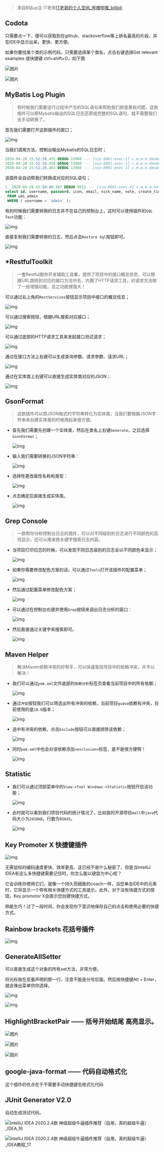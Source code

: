 > 来自B站up主  IT老哥[IT老哥的个人空间_哔哩哔哩_bilibili](https://space.bilibili.com/526653251)

## Codota

只需要点一下，便可以获取到在github、stackoverflow等上排名最高的片段，并在IDE中显示出来，更快、更方便。

如果你要找某个类的示例代码，只需要选择某个类名，点击右键选择Get relevant examples 或快捷键 ctrl+shift+O，如下图

![图片](https://img-blog.csdnimg.cn/img_convert/17f52962f3f75cd1426537b9b0f945f3.png)

![图片](https://img-blog.csdnimg.cn/img_convert/fdff8e42c3db03187164e86199ac2ebb.png)

## MyBatis Log Plugin

> 有时候我们需要运行过程中产生的SQL语句来帮助我们排查某些问题，这款插件可以把Mybatis输出的SQL日志还原成完整的SQL语句，就不需要我们去手动转换了。

首先我们需要打开这款插件的窗口；

![img](https://p1-jj.byteimg.com/tos-cn-i-t2oaga2asx/gold-user-assets/2020/5/12/17208eae3956eed2~tplv-t2oaga2asx-watermark.awebp)

当我们调用方法，控制台输出Mybatis的SQL日志时；

```sql
2020-04-28 15:52:20.455 DEBUG 13960 --- [nio-8081-exec-1] c.m.m.m.UmsAdminMapper.selectByExample   : ==>  Preparing: select id, username, password, icon, email, nick_name, note, create_time, login_time, status from ums_admin WHERE ( username = ? ) 
2020-04-28 15:52:20.456 DEBUG 13960 --- [nio-8081-exec-1] c.m.m.m.UmsAdminMapper.selectByExample   : ==> Parameters: admin(String)
2020-04-28 15:52:20.463 DEBUG 13960 --- [nio-8081-exec-1] c.m.m.m.UmsAdminMapper.selectByExample   : <==      Total: 1

```

该插件会自动帮我们转换成对应的SQL语句；

```sql
1  2020-04-28 15:50:40.487 DEBUG 9512 --- [nio-8081-exec-9] c.m.m.m.UmsAdminMapper.selectByExample   : ==>
select id, username, password, icon, email, nick_name, note, create_time, login_time, status
 FROM ums_admin
 WHERE ( username = 'admin' );

```

有的时候我们需要转换的日志并不在自己的控制台上，这时可以使用插件的`SQL Text`功能：

![img](https://p1-jj.byteimg.com/tos-cn-i-t2oaga2asx/gold-user-assets/2020/5/12/17208eae3a697f21~tplv-t2oaga2asx-watermark.awebp)

直接复制我们需要转换的日志，然后点击`Restore Sql`按钮即可。

![img](https://p1-jj.byteimg.com/tos-cn-i-t2oaga2asx/gold-user-assets/2020/5/12/17208eae646446ef~tplv-t2oaga2asx-watermark.awebp)



## *RestfulToolkit

> 一套Restful服务开发辅助工具集，提供了项目中的接口概览信息，可以根据URL跳转到对应的接口方法中去，内置了HTTP请求工具，对请求方法做了一些增强功能，总之功能很强大！

可以通过右上角的`RestServices`按钮显示项目中接口的概览信息；

![img](https://p1-jj.byteimg.com/tos-cn-i-t2oaga2asx/gold-user-assets/2020/5/12/17208eae625c7169~tplv-t2oaga2asx-watermark.awebp)

可以通过搜索按钮，根据URL搜索对应接口；

![img](https://p1-jj.byteimg.com/tos-cn-i-t2oaga2asx/gold-user-assets/2020/5/12/17208eae6a4e4d88~tplv-t2oaga2asx-watermark.awebp)

可以通过底部的HTTP请求工具来发起接口测试请求；

![img](https://p1-jj.byteimg.com/tos-cn-i-t2oaga2asx/gold-user-assets/2020/5/12/17208eae6b2244d2~tplv-t2oaga2asx-watermark.awebp)

通过在接口方法上右键可以生成查询参数、请求参数、请求URL；

![img](https://p1-jj.byteimg.com/tos-cn-i-t2oaga2asx/gold-user-assets/2020/5/12/17208eae6f43b2f8~tplv-t2oaga2asx-watermark.awebp)

通过在实体类上右键可以直接生成实体类对应的JSON；

![img](https://p1-jj.byteimg.com/tos-cn-i-t2oaga2asx/gold-user-assets/2020/5/12/17208eae754c9d7e~tplv-t2oaga2asx-watermark.awebp)



## GsonFormat

> 这款插件可以把JSON格式的字符串转化为实体类，当我们要根据JSON字符串来创建实体类的时候用起来很方便。

- 首先我们需要先创建一个实体类，然后在类名上右键`Generate`，之后选择`GsonFormat`；

  ![img](https://p1-jj.byteimg.com/tos-cn-i-t2oaga2asx/gold-user-assets/2020/5/12/17208eae997a872f~tplv-t2oaga2asx-watermark.awebp)

- 输入我们需要转换的JSON字符串：

  ![img](https://p1-jj.byteimg.com/tos-cn-i-t2oaga2asx/gold-user-assets/2020/5/12/17208eaea03e4151~tplv-t2oaga2asx-watermark.awebp)

- 选择性更改属性名称和类型：

  ![img](https://p1-jj.byteimg.com/tos-cn-i-t2oaga2asx/gold-user-assets/2020/5/12/17208eaeaf6a3301~tplv-t2oaga2asx-watermark.awebp)

- 点击确定后直接生成实体类。

  ![img](https://p1-jj.byteimg.com/tos-cn-i-t2oaga2asx/gold-user-assets/2020/5/12/17208eaebe23f2d6~tplv-t2oaga2asx-watermark.awebp)



## Grep Console

> 一款帮你分析控制台日志的插件，可以对不同级别的日志进行不同颜色的高亮显示，还可以用来按关键字搜索日志内容。

- 当项目打印日志的时候，可以发现不同日志级别的日志会以不同颜色来显示；

  ![img](https://p1-jj.byteimg.com/tos-cn-i-t2oaga2asx/gold-user-assets/2020/5/12/17208eaeb1115ddd~tplv-t2oaga2asx-watermark.awebp)

  

- 如果你需要修改配色方案的话，可以通过`Tools`打开该插件的配置菜单；

  ![img](https://p1-jj.byteimg.com/tos-cn-i-t2oaga2asx/gold-user-assets/2020/5/12/17208eaec20847bd~tplv-t2oaga2asx-watermark.awebp)

- 然后通过配置菜单修改配色方案；

  ![img](https://p1-jj.byteimg.com/tos-cn-i-t2oaga2asx/gold-user-assets/2020/5/12/17208eaec42af774~tplv-t2oaga2asx-watermark.awebp)

- 可以通过在控制台右键并使用`Grep`按钮来调出日志分析的窗口：

  ![img](https://p1-jj.byteimg.com/tos-cn-i-t2oaga2asx/gold-user-assets/2020/5/12/17208eaec6bd4c36~tplv-t2oaga2asx-watermark.awebp)

- 然后直接通过关键字来搜索即可。

  ![img](https://p1-jj.byteimg.com/tos-cn-i-t2oaga2asx/gold-user-assets/2020/5/12/17208eaed56b6d35~tplv-t2oaga2asx-watermark.awebp)



## Maven Helper

> 解决Maven依赖冲突的好帮手，可以快速查找项目中的依赖冲突，并予以解决！

- 我们可以通过`pom.xml`文件底部的`依赖分析`标签页查看当前项目中的所有依赖；

  ![img](https://p1-jj.byteimg.com/tos-cn-i-t2oaga2asx/gold-user-assets/2020/5/12/17208eaf004f2cfd~tplv-t2oaga2asx-watermark.awebp)

- 通过`冲突`按钮我们可以筛选出所有冲突的依赖，当前项目`guava`依赖有冲突，目前使用的是`18.0`版本；

  ![img](https://p1-jj.byteimg.com/tos-cn-i-t2oaga2asx/gold-user-assets/2020/5/12/17208eaf0054df0f~tplv-t2oaga2asx-watermark.awebp)

- 选中有冲突的依赖，点击`Exclude`按钮可以直接排除该依赖；

  ![img](https://p1-jj.byteimg.com/tos-cn-i-t2oaga2asx/gold-user-assets/2020/5/12/17208eaf053688d7~tplv-t2oaga2asx-watermark.awebp)

- 同时`pom.xml`中也会对该依赖添加`<exclusion>`标签，是不是很方便啊！

  ![img](https://p1-jj.byteimg.com/tos-cn-i-t2oaga2asx/gold-user-assets/2020/5/12/17208eaf09f59014~tplv-t2oaga2asx-watermark.awebp)



## Statistic

- 我们可以通过顶部菜单中的`View->Tool Windows->Statistic`按钮开启该功能；

  ![img](https://p1-jj.byteimg.com/tos-cn-i-t2oaga2asx/gold-user-assets/2020/5/12/17208eaf1b8d29c5~tplv-t2oaga2asx-watermark.awebp)

- 此时就可以看到我们项目代码的统计情况了，比如我的开源项目`mall`中`java`代码大小为`2818kB`，行数为`85645`。

  ![img](https://p1-jj.byteimg.com/tos-cn-i-t2oaga2asx/gold-user-assets/2020/5/12/17208eaf220bf1d7~tplv-t2oaga2asx-watermark.awebp)



## Key Promoter X 快捷键插件

![img](https://p3-juejin.byteimg.com/tos-cn-i-k3u1fbpfcp/dddceef275ad46fc978727991076cb90~tplv-k3u1fbpfcp-watermark.awebp)

无需鼠标的编码速度更快、效率更高，这已经不是什么秘密了，但是当IntelliJ IDEA有这么多快捷键需要记住时，你怎么能以键盘为中心呢？

它会训练你使用它们，就像一个持久而细致的coach一样，当您单击IDE中的元素时，它将显示一个带有相关快捷方式的工具提示。此外，对于没有快捷方式的按钮，Key promotor X会提示您创建快捷方式。

熟能生巧！过了一段时间，你会发现你下意识地保存自己的点击和使用必要的快捷方式。



## Rainbow brackets 花括号插件

![img](https://p3-juejin.byteimg.com/tos-cn-i-k3u1fbpfcp/2d9af77cd27f47f78e4290e6afefdb23~tplv-k3u1fbpfcp-watermark.awebp)



## GenerateAllSetter

可以直接生成这个对象的所有set方法，非常方便。

将光标放在变量声明的那一行，注意不能是分号后面。然后按快捷键Alt + Enter，就会弹出菜单供你选择。

![img](https://p1-jj.byteimg.com/tos-cn-i-t2oaga2asx/gold-user-assets/2020/4/16/17181ec2e9dd3ea2~tplv-t2oaga2asx-watermark.awebp)

![img](https://p1-jj.byteimg.com/tos-cn-i-t2oaga2asx/gold-user-assets/2020/4/16/17181ec2ebb0cda3~tplv-t2oaga2asx-watermark.awebp)





## HighlightBracketPair —— 括号开始结尾 高亮显示。

![图片](https://p3-juejin.byteimg.com/tos-cn-i-k3u1fbpfcp/6eba84edf59645bc9858f3020d40cf3c~tplv-k3u1fbpfcp-watermark.awebp)

![图片](https://p3-juejin.byteimg.com/tos-cn-i-k3u1fbpfcp/159118c6774e44eb96eeddcc38d54263~tplv-k3u1fbpfcp-watermark.awebp)

![图片](https://p3-juejin.byteimg.com/tos-cn-i-k3u1fbpfcp/47a21413b6f240cfaa77e51b4a5e95b2~tplv-k3u1fbpfcp-watermark.awebp)



## google-java-format —— 代码自动格式化

这个插件的优点在于不需要手动快捷键去格式化代码

## JUnit Generator V2.0

自动生成测试代码。

![IntelliJ IDEA 2020.2.4款 神级超级牛逼插件推荐（自用，真的超级牛逼）_IDEA_16](https://s5.51cto.com/images/blog/202105/28/f3cc903eec688a6bcc847880c6261b4d.png?x-oss-process=image/watermark,size_16,text_QDUxQ1RP5Y2a5a6i,color_FFFFFF,t_100,g_se,x_10,y_10,shadow_90,type_ZmFuZ3poZW5naGVpdGk=)

![IntelliJ IDEA 2020.2.4款 神级超级牛逼插件推荐（自用，真的超级牛逼）_IDEA教程_17](https://s7.51cto.com/images/blog/202105/28/b74315a2c3d7755df958d6f1d3dd0188.png?x-oss-process=image/watermark,size_16,text_QDUxQ1RP5Y2a5a6i,color_FFFFFF,t_100,g_se,x_10,y_10,shadow_90,type_ZmFuZ3poZW5naGVpdGk=)

